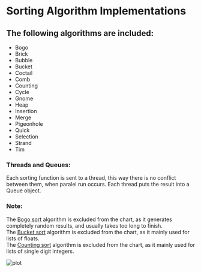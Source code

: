 # Sorting Algorithm Implementations

<h2>The following algorithms are included:</h2>
<ul>
    <li>Bogo</li>
    <li>Brick</li>
    <li>Bubble</li>
    <li>Bucket</li>
    <li>Coctail</li>
    <li>Comb</li>
    <li>Counting</li>
    <li>Cycle</li>
    <li>Gnome</li>
    <li>Heap</li>
    <li>Insertion</li>
    <li>Merge</li>
    <li>Pigeonhole</li>
    <li>Quick</li>
    <li>Selection</li>
    <li>Strand</li>
    <li>Tim</li>
</ul>
<h3>Threads and Queues:</h3>
<p>Each sorting function is sent to a thread, this way there is no conflict between them, when paralel run occurs.
Each thread puts the result into a Queue object.</p>
<h3>Note:</h3>
<p> The <u>Bogo sort</u> algorithm is excluded from the chart, as it generates completely random results, and
usually takes too long to finish.<br>
The <u>Bucket sort</u> algorithm is excluded from the chart, as it mainly used for lists of floats.<br>
The <u>Counting sort</u> algorithm is excluded from the chart, as it mainly used for lists of single digit integers.</p> 

![plot](.chart.png)